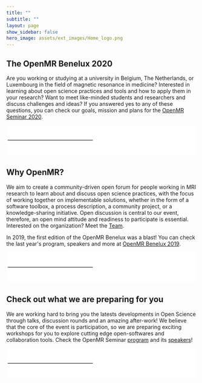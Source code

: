 ```yaml
---
title: ""
subtitle: ""
layout: page
show_sidebar: false
hero_image: assets/ext_images/Home_logo.png
---
```


## The OpenMR Benelux 2020

Are you working or studying at a university in Belgium, The Netherlands, or Luxembourg in the field of magnetic resonance in medicine? Interested in learning about open science practices and tools and how to apply them in your research? Want to meet like-minded students and researchers and discuss challenges and ideas? If you answered yes to any of these questions, you can check our goals, mission and plans for the [OpenMR Seminar 2020](./page-openmrb-2020).

![alt text](assets/ext_images/post_separator.png)

## Why OpenMR?

We aim to create a community-driven open forum for people working in MRI research to learn about and discuss open science practices, with the focus of working together on implementable solutions, whether in the form of a software toolbox, a process description, a community project, or a knowledge-sharing initiative. Open discussion is central to our event, therefore, an open mind attitude and readiness to participate is essential.
Interested on the organization? Meet the [Team](./page-team).

In 2019, the first edition of the OpenMR Benelux was a blast! You can check the last year's program, speakers and more at [OpenMR Benelux 2019](https://openmrbenelux.github.io/openmrb2019/).


![alt text](assets/ext_images/post_separator.png)


## Check out what we are preparing for you

We are working hard to bring you the latests developments in Open Science through talks, discussion rounds and an amazing after-work! We believe that the core of the event is participation, so we are preparing exciting workshops for you to explore cutting edge open-softwares and collaboration tools. Check the OpenMR Seminar [program](./page-program) and its [speakers](./page-speakers)!

![alt text](assets/ext_images/post_separator.png)
